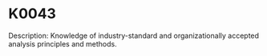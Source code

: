 # K0043
Description: Knowledge of industry-standard and organizationally accepted analysis principles and methods.
